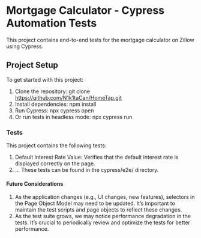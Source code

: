 # Mortgage Calculator - Cypress Automation Tests

This project contains end-to-end tests for the mortgage calculator on Zillow using Cypress.

## Project Setup

To get started with this project:

1. Clone the repository:
   git clone https://github.com/N1k1taCan/HomeTap.git
2. Install dependencies: 
   npm install
3. Run Cypress: 
   npx cypress open
4. Or run tests in headless mode: 
   npx cypress run

### Tests
This project contains the following tests:

1. Default Interest Rate Value: Verifies that the default interest rate is displayed correctly on the page.
2. ...
These tests can be found in the cypress/e2e/ directory.

#### Future Considerations

1.  As the application changes (e.g., UI changes, new features), selectors in the Page Object Model may need to be updated. It’s important to maintain the test scripts and page objects to reflect these changes.
2. As the test suite grows, we may notice performance degradation in the tests. It’s crucial to periodically review and optimize the tests for better performance.